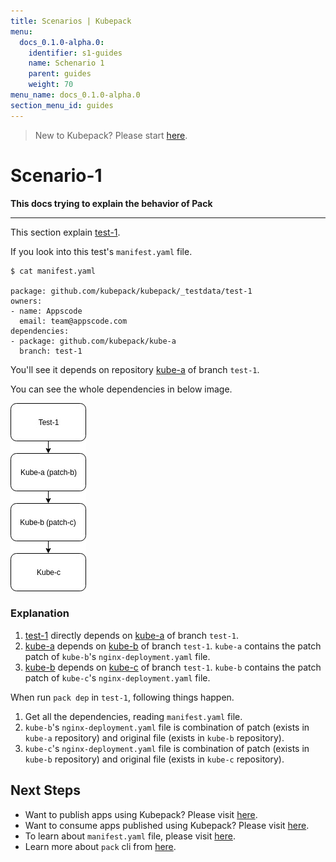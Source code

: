 ```yaml
---
title: Scenarios | Kubepack
menu:
  docs_0.1.0-alpha.0:
    identifier: s1-guides
    name: Schenario 1
    parent: guides
    weight: 70
menu_name: docs_0.1.0-alpha.0
section_menu_id: guides
---
```


> New to Kubepack? Please start [here](/docs/concepts/README.md).

# Scenario-1

**This docs trying to explain the behavior of Pack**
***

This section explain [test-1](https://github.com/kubepack/kubepack/tree/master/_testdata/test-1).

If you look into this test's `manifest.yaml` file.
```console
$ cat manifest.yaml

package: github.com/kubepack/kubepack/_testdata/test-1
owners:
- name: Appscode
  email: team@appscode.com
dependencies:
- package: github.com/kubepack/kube-a
  branch: test-1
```
You'll see it depends on repository [kube-a](https://kubepack/kube-a) of branch `test-1`.

You can see the whole dependencies in below image.

![alt text](/_testdata/test-1/test-1.jpg)

### Explanation

1. [test-1](https://github.com/kubepack/kubepack/tree/master/_testdata/test-1) directly depends on [kube-a](https://kubepack/kube-a) of branch `test-1`.
2. [kube-a](https://kubepack/kube-a) depends on  [kube-b](https://kubepack/kube-b) of branch `test-1`.
`kube-a` contains the patch patch of `kube-b`'s `nginx-deployment.yaml` file.
3. [kube-b](https://kubepack/kube-b) depends on [kube-c](https://kubepack/kube-c) of branch `test-1`.
`kube-b` contains the patch patch of `kube-c`'s `nginx-deployment.yaml` file.

When run `pack dep` in `test-1`, following things happen.

1. Get all the dependencies, reading `manifest.yaml` file.
2. `kube-b`'s `nginx-deployment.yaml` file is combination of patch (exists in `kube-a` repository) and original file (exists in `kube-b` repository).
3. `kube-c`'s `nginx-deployment.yaml` file is combination of patch (exists in `kube-b` repository) and original file (exists in `kube-c` repository).

## Next Steps

- Want to publish apps using Kubepack? Please visit [here](/docs/concepts/how/publisher.md).
- Want to consume apps published using Kubepack? Please visit [here](/docs/concepts/how/user.md).
- To learn about `manifest.yaml` file, please visit [here](/docs/concepts/how/manifest.md).
- Learn more about `pack` cli from [here](/docs/concepts/how/cli.md).
